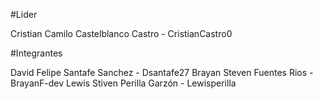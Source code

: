 #Lider

Cristian Camilo Castelblanco Castro - CristianCastro0

#Integrantes

David Felipe Santafe Sanchez - Dsantafe27
Brayan Steven Fuentes Rios - BrayanF-dev
Lewis Stiven Perilla Garzón - Lewisperilla
